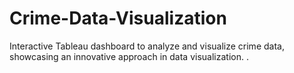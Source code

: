 # Crime-Data-Visualization
Interactive Tableau dashboard to analyze and visualize crime data, showcasing an innovative approach in data visualization. .
